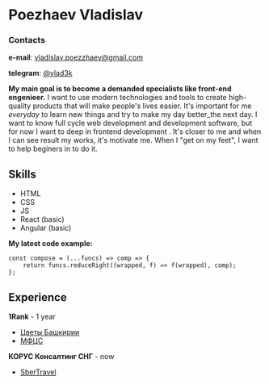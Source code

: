 # Poezhaev Vladislav

###  Contacts

**e-mail**: vladislav.poezzhaev@gmail.com

**telegram**: [@vlad3k](https://t.me/vlad3k)

**My main goal is to become a demanded specialists like front-end engenieer.** 
I want to use modern technologies and tools to create high-quality products that will make people's lives easier.
It's important for me _everyday_ to learn new things and try to make my day better_the next day.
I want to know full cycle web development and development software, but for now I want to deep in frontend development . It's closer to me and when I can see result my works, it's motivate me. When I "get on my feet", I want to help beginers in to do it.

## Skills
* HTML
* CSS
* JS
* React (basic)
* Angular (basic)

**My latest code example:**
```
const compose = (...funcs) => comp => {
	return funcs.reduceRight((wrapped, f) => f(wrapped), comp);
};
```

## Experience
 **1Rank** - 1 year
* [Цветы Башкирии](http://цветыбашкирии.рф/)
* [МФЦС](http://mfcs-ufa.ru/)

**КОРУС Консалтинг СНГ** - now
* [SberTravel](https://travel.esphere.ru/)
